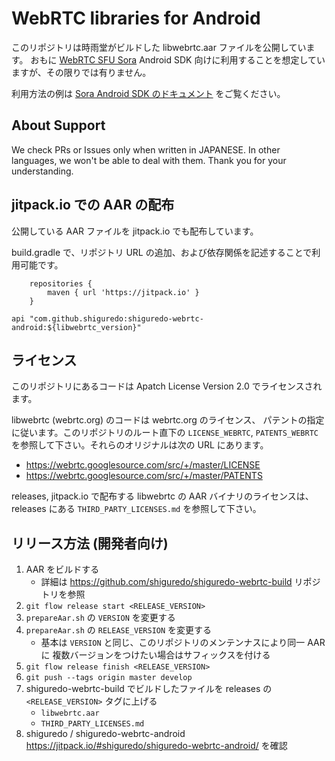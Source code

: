 # WebRTC libraries for Android

このリポジトリは時雨堂がビルドした libwebrtc.aar ファイルを公開しています。
おもに [WebRTC SFU Sora](https://sora.shiguredo.jp) Android SDK 向けに利用することを想定していますが、その限りでは有りません。

利用方法の例は [Sora Android SDK のドキュメント](https://sora.shiguredo.jp/android-sdk-doc/) をご覧ください。

## About Support

We check PRs or Issues only when written in JAPANESE.
In other languages, we won't be able to deal with them. Thank you for your understanding.

## jitpack.io での AAR の配布

公開している AAR ファイルを jitpack.io でも配布しています。

build.gradle で、リポジトリ URL の追加、および依存関係を記述することで利用可能です。

```
    repositories {
        maven { url 'https://jitpack.io' }
    }
```


```
api "com.github.shiguredo:shiguredo-webrtc-android:${libwebrtc_version}"
```

## ライセンス

このリポジトリにあるコードは Apatch License Version 2.0 でライセンスされます。

libwebrtc (webrtc.org) のコードは webrtc.org のライセンス、
パテントの指定に従います。このリポジトリのルート直下の `LICENSE_WEBRTC`,
`PATENTS_WEBRTC` を参照して下さい。それらのオリジナルは次の URL にあります。

- https://webrtc.googlesource.com/src/+/master/LICENSE
- https://webrtc.googlesource.com/src/+/master/PATENTS

releases, jitpack.io で配布する libwebrtc の AAR バイナリのライセンスは、
releases にある `THIRD_PARTY_LICENSES.md` を参照して下さい。


## リリース方法 (開発者向け)

1. AAR をビルドする
   - 詳細は https://github.com/shiguredo/shiguredo-webrtc-build リポジトリを参照
2. `git flow release start <RELEASE_VERSION>`
3. `prepareAar.sh` の `VERSION` を変更する
4. `prepareAar.sh` の `RELEASE_VERSION` を変更する
   - 基本は `VERSION` と同じ、このリポジトリのメンテンナスにより同一 AAR に
     複数バージョンをつけたい場合はサフィックスを付ける
5. `git flow release finish <RELEASE_VERSION>`
6. `git push --tags origin master develop`
7. shiguredo-webrtc-build でビルドしたファイルを releases の `<RELEASE_VERSION>` タグに上げる
   - `libwebrtc.aar`
   - `THIRD_PARTY_LICENSES.md`
8. shiguredo / shiguredo-webrtc-android https://jitpack.io/#shiguredo/shiguredo-webrtc-android/ を確認
